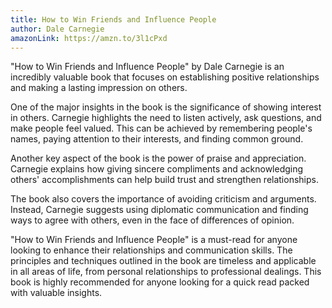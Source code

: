 ```yaml
---
title: How to Win Friends and Influence People
author: Dale Carnegie
amazonLink: https://amzn.to/3l1cPxd
---
```

"How to Win Friends and Influence People" by Dale Carnegie is an incredibly valuable book that focuses on establishing positive relationships and making a lasting impression on others.

One of the major insights in the book is the significance of showing interest in others. Carnegie highlights the need to listen actively, ask questions, and make people feel valued. This can be achieved by remembering people's names, paying attention to their interests, and finding common ground.

Another key aspect of the book is the power of praise and appreciation. Carnegie explains how giving sincere compliments and acknowledging others' accomplishments can help build trust and strengthen relationships.

The book also covers the importance of avoiding criticism and arguments. Instead, Carnegie suggests using diplomatic communication and finding ways to agree with others, even in the face of differences of opinion.

"How to Win Friends and Influence People" is a must-read for anyone looking to enhance their relationships and communication skills. The principles and techniques outlined in the book are timeless and applicable in all areas of life, from personal relationships to professional dealings. This book is highly recommended for anyone looking for a quick read packed with valuable insights.